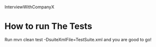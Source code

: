 InterviewWithCompanyX

# How to run The Tests
Run mvn clean test -DsuiteXmlFile=TestSuite.xml and you are good to go!